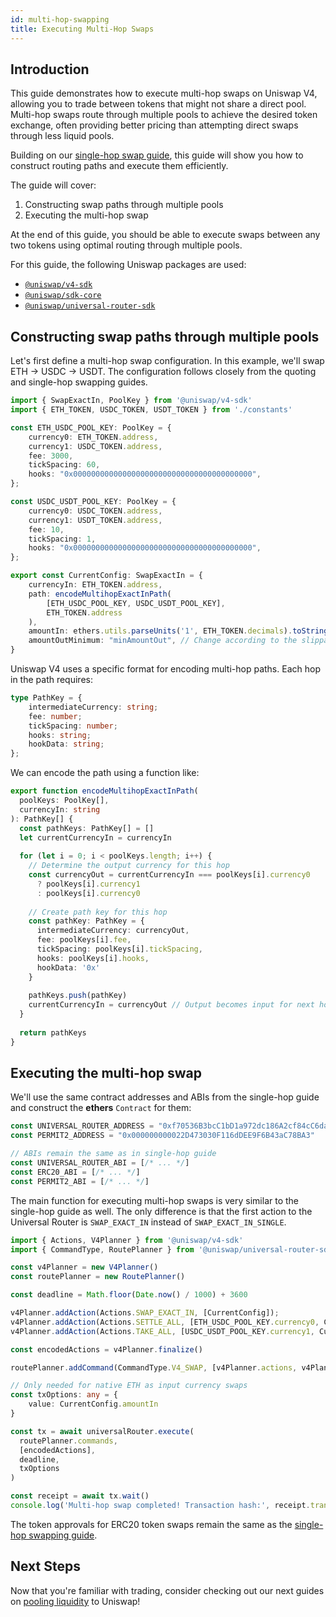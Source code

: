 ```yaml
---
id: multi-hop-swapping
title: Executing Multi-Hop Swaps
---
```


## Introduction

This guide demonstrates how to execute multi-hop swaps on Uniswap V4, allowing you to trade between tokens that might not share a direct pool. Multi-hop swaps route through multiple pools to achieve the desired token exchange, often providing better pricing than attempting direct swaps through less liquid pools.

Building on our [single-hop swap guide](./02-single-hop-swapping.md), this guide will show you how to construct routing paths and execute them efficiently.

The guide will cover:

1. Constructing swap paths through multiple pools
2. Executing the multi-hop swap

At the end of this guide, you should be able to execute swaps between any two tokens using optimal routing through multiple pools.

For this guide, the following Uniswap packages are used:

- [`@uniswap/v4-sdk`](https://www.npmjs.com/package/@uniswap/v4-sdk)
- [`@uniswap/sdk-core`](https://www.npmjs.com/package/@uniswap/sdk-core)
- [`@uniswap/universal-router-sdk`](https://www.npmjs.com/package/@uniswap/universal-router-sdk)

## Constructing swap paths through multiple pools

Let's first define a multi-hop swap configuration. In this example, we'll swap ETH → USDC → USDT. The configuration follows closely from the quoting and single-hop swapping guides.

```typescript
import { SwapExactIn, PoolKey } from '@uniswap/v4-sdk'
import { ETH_TOKEN, USDC_TOKEN, USDT_TOKEN } from './constants'

const ETH_USDC_POOL_KEY: PoolKey = {
    currency0: ETH_TOKEN.address,
    currency1: USDC_TOKEN.address,
    fee: 3000,
    tickSpacing: 60,
    hooks: "0x0000000000000000000000000000000000000000",
};

const USDC_USDT_POOL_KEY: PoolKey = {
    currency0: USDC_TOKEN.address,
    currency1: USDT_TOKEN.address,
    fee: 10,
    tickSpacing: 1,
    hooks: "0x0000000000000000000000000000000000000000",
};

export const CurrentConfig: SwapExactIn = {
    currencyIn: ETH_TOKEN.address,
    path: encodeMultihopExactInPath(
        [ETH_USDC_POOL_KEY, USDC_USDT_POOL_KEY],
        ETH_TOKEN.address
    ),
    amountIn: ethers.utils.parseUnits('1', ETH_TOKEN.decimals).toString(), 
    amountOutMinimum: "minAmountOut", // Change according to the slippage desired
}
```

Uniswap V4 uses a specific format for encoding multi-hop paths. Each hop in the path requires:

```typescript
type PathKey = {
    intermediateCurrency: string;
    fee: number;
    tickSpacing: number;
    hooks: string;
    hookData: string;
};
```

We can encode the path using a function like:

```typescript
export function encodeMultihopExactInPath(
  poolKeys: PoolKey[],
  currencyIn: string
): PathKey[] {
  const pathKeys: PathKey[] = []
  let currentCurrencyIn = currencyIn
  
  for (let i = 0; i < poolKeys.length; i++) {
    // Determine the output currency for this hop
    const currencyOut = currentCurrencyIn === poolKeys[i].currency0
      ? poolKeys[i].currency1
      : poolKeys[i].currency0
    
    // Create path key for this hop
    const pathKey: PathKey = {
      intermediateCurrency: currencyOut,
      fee: poolKeys[i].fee,
      tickSpacing: poolKeys[i].tickSpacing,
      hooks: poolKeys[i].hooks,
      hookData: '0x'
    }
    
    pathKeys.push(pathKey)
    currentCurrencyIn = currencyOut // Output becomes input for next hop
  }
  
  return pathKeys
}
```

## Executing the multi-hop swap

We'll use the same contract addresses and ABIs from the single-hop guide and construct the **ethers** `Contract` for them:

```typescript
const UNIVERSAL_ROUTER_ADDRESS = "0xf70536B3bcC1bD1a972dc186A2cf84cC6da6Be5D"
const PERMIT2_ADDRESS = "0x000000000022D473030F116dDEE9F6B43aC78BA3"

// ABIs remain the same as in single-hop guide
const UNIVERSAL_ROUTER_ABI = [/* ... */]
const ERC20_ABI = [/* ... */]
const PERMIT2_ABI = [/* ... */]
```

The main function for executing multi-hop swaps is very similar to the single-hop guide as well. The only difference is that the first action to the Universal Router is `SWAP_EXACT_IN` instead of `SWAP_EXACT_IN_SINGLE`.

```typescript
import { Actions, V4Planner } from '@uniswap/v4-sdk'
import { CommandType, RoutePlanner } from '@uniswap/universal-router-sdk'

const v4Planner = new V4Planner()
const routePlanner = new RoutePlanner()

const deadline = Math.floor(Date.now() / 1000) + 3600

v4Planner.addAction(Actions.SWAP_EXACT_IN, [CurrentConfig]);
v4Planner.addAction(Actions.SETTLE_ALL, [ETH_USDC_POOL_KEY.currency0, CurrentConfig.amountIn]);
v4Planner.addAction(Actions.TAKE_ALL, [USDC_USDT_POOL_KEY.currency1, CurrentConfig.amountOutMinimum]);

const encodedActions = v4Planner.finalize()

routePlanner.addCommand(CommandType.V4_SWAP, [v4Planner.actions, v4Planner.params])

// Only needed for native ETH as input currency swaps
const txOptions: any = {
    value: CurrentConfig.amountIn
}

const tx = await universalRouter.execute(
  routePlanner.commands,
  [encodedActions],
  deadline,
  txOptions
)

const receipt = await tx.wait()
console.log('Multi-hop swap completed! Transaction hash:', receipt.transactionHash)
```

The token approvals for ERC20 token swaps remain the same as the [single-hop swapping guide](./02-single-hop-swapping.md).

## Next Steps

Now that you're familiar with trading, consider checking out our next guides on [pooling liquidity](../liquidity/01-pool-data.md) to Uniswap!
